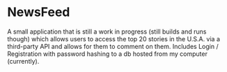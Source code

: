 # NewsFeed

A small application that is still a work in progress (still builds and runs though) which allows users to access the top 20 stories in the U.S.A. via a third-party API and allows for them to comment on them. Includes Login / Registration with password hashing to a db hosted from my computer (currently). 
